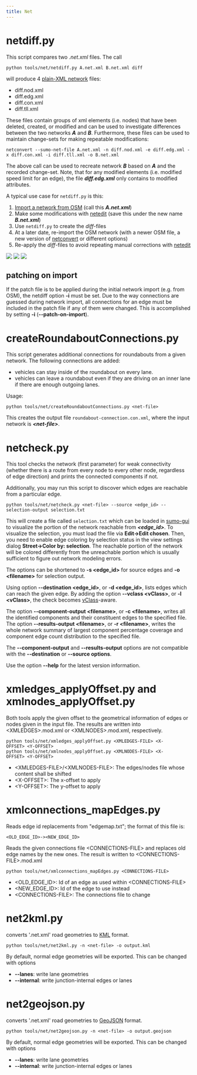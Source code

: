 ```yaml
---
title: Net
---
```


# netdiff.py

This script compares two *.net.xml* files. The call

```
python tools/net/netdiff.py A.net.xml B.net.xml diff
```

will produce 4 [plain-XML network](../Networks/PlainXML.md) files:

- diff.nod.xml
- diff.edg.xml
- diff.con.xml
- diff.tll.xml

These files contain groups of xml elements (i.e. nodes) that have been
deleted, created, or modified and can be used to investigate differences
between the two networks ***A*** and ***B***. Furthermore, these files can be used to
maintain change-sets for making repeatable modifications:

```
netconvert --sumo-net-file A.net.xml -n diff.nod.xml -e diff.edg.xml -x diff.con.xml -i diff.tll.xml -o B.net.xml
```

The above call can be used to recreate network ***B*** based on ***A*** and the
recorded change-set. Note, that for any modified elements (i.e. modified
speed limit for an edge), the file ***diff.edg.xml*** only contains to
modified attributes.

A typical use case for ```netdiff.py``` is this:

1.  [Import a network from
    OSM](../Networks/Import/OpenStreetMap.md) (call this
    ***A.net.xml***)
2.  Make some modifications with [netedit](../Netedit/index.md) (save
    this under the new name ***B.net.xml***)
3.  Use ```netdiff.py``` to create the *diff*-files
4.  At a later date, re-import the OSM network (with a newer OSM file, a
    new version of [netconvert](../netconvert.md) or different
    options)
5.  Re-apply the *diff*-files to avoid repeating manual corrections with
    [netedit](../Netedit/index.md)

![](../images/mergeA.png)
![](../images/mergeB.png)
![](../images/mergeAB.png)

## patching on import

If the patch file is to be applied during the initial network import
(e.g. from OSM), the netdiff option **-i** must be set. Due to the way
connections are guessed during network import, all connections for an
edge must be included in the patch file if any of them were changed. This
is accomplished by setting **-i** (**--patch-on-import**).

# createRoundaboutConnections.py

This script generates additional connections for roundabouts from a
given network. The following connections are added:

- vehicles can stay inside of the roundabout on every lane.
- vehicles can leave a roundabout even if they are driving on an inner
  lane if there are enough outgoing lanes.
  
Usage:

```
python tools/net/createRoundaboutConnections.py <net-file>
```

This creates the output file ```roundabout-connection.con.xml```, where the input network is ***<net-file\>***.


# netcheck.py

This tool checks the network (first parameter) for weak connectivity
(whether there is a route from every node to every other node,
regardless of edge direction) and prints the connected components if
not.

Additionally, you may run this script to discover which edges are
reachable from a particular edge.

```
python tools/net/netcheck.py <net-file> --source <edge_id> --selection-output selection.txt
```

This will create a file called ```selection.txt``` which can be loaded in
[sumo-gui](../sumo-gui.md) to visualize the portion of the network
reachable from ***<edge_id\>***. To visualize the selection, you must load the
file via **Edit-\>Edit chosen**. Then, you need to enable
edge coloring by selection status in the view settings dialog
**Street-\>Color by: selection**. The reachable portion of the network
will be colored differently from the unreachable portion which is
usually sufficient to figure out network modeling errors.

The options can be shortened to **-s <edge_id\>** for source edges and **-o <filename\>** for selection
output.

Using option **--destination <edge_id\>**, or **-d <edge_id\>**, lists edges which can reach the given edge. By
adding the option **--vclass <vClass\>**, or **-l <vClass\>**, the check becomes
[vClass](../Definition_of_Vehicles,_Vehicle_Types,_and_Routes.md#abstract_vehicle_class)-aware.

The option **--component-output <filename\>**, or **-c <filename\>**, writes all the identified components and their
constituent edges to the specified file. The option **--results-output <filename\>**, or **-r <filename\>**, writes the
whole network summary of largest component percentage coverage and
component edge count distribution to the specified file.

The **--component-output** and **--results-output** options are not compatible with the **--destination** or **--source options**.

Use the option **--help** for the latest version information.

# xmledges_applyOffset.py and xmlnodes_applyOffset.py

Both tools apply the given offset to the geometrical information of
edges or nodes given in the input file. The results are written into
<XMLEDGES\>.mod.xml or <XMLNODES\>.mod.xml, respectively.

```
python tools/net/xmledges_applyOffset.py <XMLEDGES-FILE> <X-OFFSET> <Y-OFFSET>
python tools/net/xmlnodes_applyOffset.py <XMLNODES-FILE> <X-OFFSET> <Y-OFFSET>
```

- <XMLEDGES-FILE\>/<XMLNODES-FILE\>: The edges/nodes file whose content shall be
  shifted
- <X-OFFSET\>: The x-offset to apply
- <Y-OFFSET\>: The y-offset to apply

# xmlconnections_mapEdges.py

Reads edge id replacements from "edgemap.txt"; the format of this file
is:

```
<OLD_EDGE_ID>-><NEW_EDGE_ID>
```

Reads the given connections file <CONNECTIONS-FILE\> and replaces old edge
names by the new ones. The result is written to <CONNECTIONS-FILE\>.mod.xml

```
python tools/net/xmlconnections_mapEdges.py <CONNECTIONS-FILE>
```

- <OLD_EDGE_ID\>: Id of an edge as used within <CONNECTIONS-FILE\>
- <NEW_EDGE_ID\>: Id of the edge to use instead
- <CONNECTIONS-FILE\>: The connections file to change

# net2kml.py

converts '.net.xml' road geometries to [KML](https://en.wikipedia.org/wiki/Keyhole_Markup_Language) format.

```
python tools/net/net2kml.py -n <net-file> -o output.kml
```

By default, normal edge geometries will be exported. This can be changed with options

- **--lanes**: write lane geometries
- **--internal**: write junction-internal edges or lanes

# net2geojson.py

converts '.net.xml' road geometries to [GeoJSON](https://en.wikipedia.org/wiki/GeoJSON) format.

```
python tools/net/net2geojson.py -n <net-file> -o output.geojson
```

By default, normal edge geometries will be exported. This can be changed with options

- **--lanes**: write lane geometries
- **--internal**: write junction-internal edges or lanes
